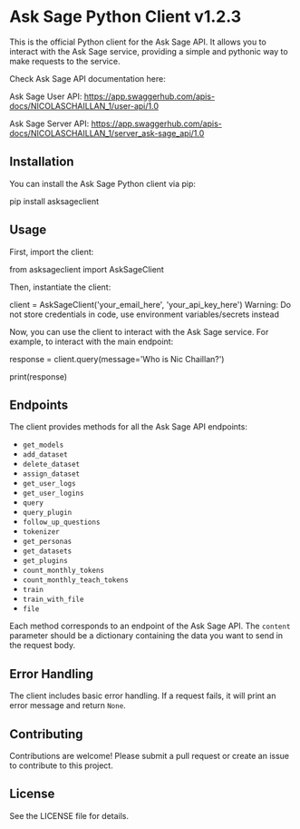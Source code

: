 # Ask Sage Python Client v1.2.3

This is the official Python client for the Ask Sage API. It allows you to interact with the Ask Sage service, providing a simple and pythonic way to make requests to the service.

Check Ask Sage API documentation here:

Ask Sage User API: https://app.swaggerhub.com/apis-docs/NICOLASCHAILLAN_1/user-api/1.0

Ask Sage Server API: https://app.swaggerhub.com/apis-docs/NICOLASCHAILLAN_1/server_ask-sage_api/1.0

## Installation

You can install the Ask Sage Python client via pip:

pip install asksageclient

## Usage

First, import the client:

from asksageclient import AskSageClient

Then, instantiate the client:

client = AskSageClient('your_email_here', 'your_api_key_here')
Warning: Do not store credentials in code, use environment variables/secrets instead

Now, you can use the client to interact with the Ask Sage service. For example, to interact with the main endpoint:

response = client.query(message='Who is Nic Chaillan?')

print(response)

## Endpoints

The client provides methods for all the Ask Sage API endpoints:

- `get_models`
- `add_dataset`
- `delete_dataset`
- `assign_dataset`
- `get_user_logs`
- `get_user_logins`
- `query`
- `query_plugin`
- `follow_up_questions`
- `tokenizer`
- `get_personas`
- `get_datasets`
- `get_plugins`
- `count_monthly_tokens`
- `count_monthly_teach_tokens`
- `train`
- `train_with_file`
- `file`

Each method corresponds to an endpoint of the Ask Sage API. The `content` parameter should be a dictionary containing the data you want to send in the request body.

## Error Handling

The client includes basic error handling. If a request fails, it will print an error message and return `None`.

## Contributing

Contributions are welcome! Please submit a pull request or create an issue to contribute to this project.

## License

See the LICENSE file for details.
